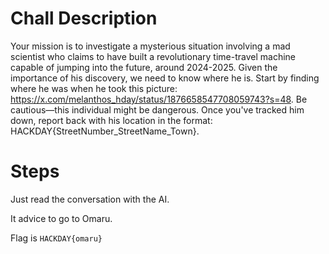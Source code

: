 # Chall Description 

Your mission is to investigate a mysterious situation involving a mad scientist who claims to have built a revolutionary time-travel machine capable of jumping into the future, around 2024-2025. Given the importance of his discovery, we need to know where he is. Start by finding where he was when he took this picture: https://x.com/melanthos_hday/status/1876658547708059743?s=48. Be cautious—this individual might be dangerous. Once you've tracked him down, report back with his location in the format: HACKDAY{StreetNumber_StreetName_Town}.

# Steps

Just read the conversation with the AI.

It advice to go to Omaru.

Flag is `HACKDAY{omaru}`
